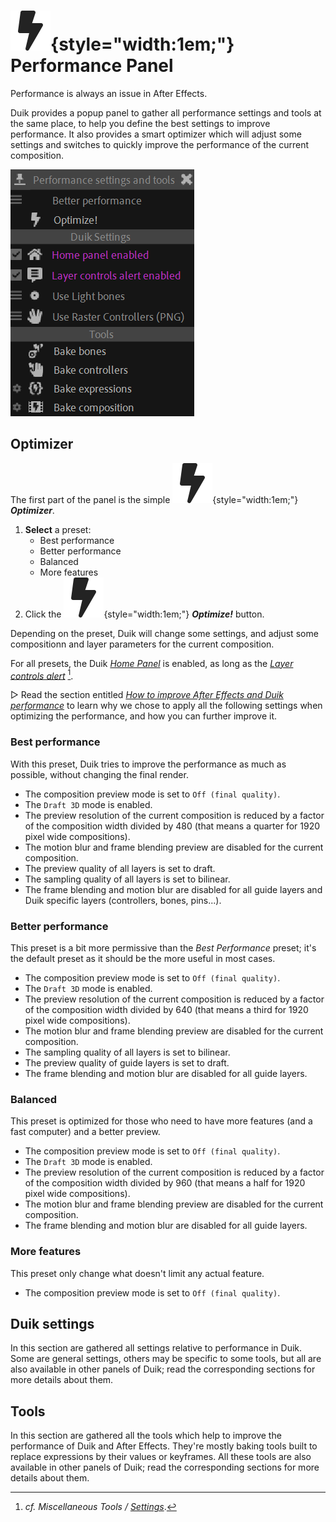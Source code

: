 # ![](../img/duik/icons/performance.svg){style="width:1em;"} Performance Panel

Performance is always an issue in After Effects.

Duik provides a popup panel to gather all performance settings and tools at the same place, to help you define the best settings to improve performance. It also provides a smart optimizer which will adjust some settings and switches to quickly improve the performance of the current composition.

![](../img/duik/perfpanel.png)

## Optimizer

The first part of the panel is the simple ![](../img/duik/icons/performance.svg){style="width:1em;"} ***Optimizer***.

1. **Select** a preset:  
    - Best performance
    - Better performance
    - Balanced
    - More features
2. Click the ![](../img/duik/icons/performance.svg){style="width:1em;"} ***Optimize!*** button.

Depending on the preset, Duik will change some settings, and adjust some compositionn and layer parameters for the current composition.

For all presets, the Duik [*Home Panel*](settings.md) is enabled, as long as the [*Layer controls alert*](settings.md)&nbsp;[^settings].

▷ Read the section entitled *[How to improve After Effects and Duik performance](../advanced/performance.md)* to learn why we chose to apply all the following settings when optimizing the performance, and how you can further improve it.

### Best performance

With this preset, Duik tries to improve the performance as much as possible, without changing the final render.

- The composition preview mode is set to `Off (final quality)`.
- The `Draft 3D` mode is enabled.
- The preview resolution of the current composition is reduced by a factor of the composition width divided by 480 (that means a quarter for 1920 pixel wide compositions).
- The motion blur and frame blending preview are disabled for the current composition.
- The preview quality of all layers is set to draft.
- The sampling quality of all layers is set to bilinear.
- The frame blending and motion blur are disabled for all guide layers and Duik specific layers (controllers, bones, pins...).

### Better performance

This preset is a bit more permissive than the *Best Performance* preset; it's the default preset as it should be the more useful in most cases.

- The composition preview mode is set to `Off (final quality)`.
- The `Draft 3D` mode is enabled.
- The preview resolution of the current composition is reduced by a factor of the composition width divided by 640 (that means a third for 1920 pixel wide compositions).
- The motion blur and frame blending preview are disabled for the current composition.
- The sampling quality of all layers is set to bilinear.
- The preview quality of guide layers is set to draft.
- The frame blending and motion blur are disabled for all guide layers.

### Balanced

This preset is optimized for those who need to have more features (and a fast computer) and a better preview.

- The composition preview mode is set to `Off (final quality)`.
- The `Draft 3D` mode is enabled.
- The preview resolution of the current composition is reduced by a factor of the composition width divided by 960 (that means a half for 1920 pixel wide compositions).
- The motion blur and frame blending preview are disabled for the current composition.
- The frame blending and motion blur are disabled for all guide layers.

### More features

This preset only change what doesn't limit any actual feature.

- The composition preview mode is set to `Off (final quality)`.

## Duik settings

In this section are gathered all settings relative to performance in Duik. Some are general settings, others may be specific to some tools, but all are also available in other panels of Duik; read the corresponding sections for more details about them.

## Tools

In this section are gathered all the tools which help to improve the performance of Duik and After Effects. They're mostly baking tools built to replace expressions by their values or keyframes. All these tools are also available in other panels of Duik; read the corresponding sections for more details about them.

[^settings]: *cf.* *Miscellaneous Tools / [Settings](settings.md)*.